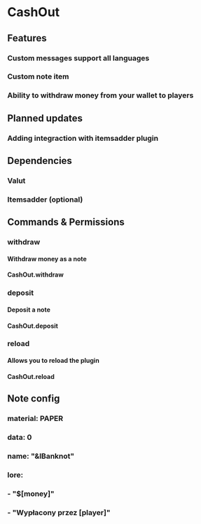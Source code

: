 # CashOut
## Features
### Custom messages support all languages
### Custom note item
### Ability to withdraw money from your wallet to players
## Planned updates
### Adding integraction with itemsadder plugin
## Dependencies
### Valut
### Itemsadder (optional)
## Commands & Permissions
### withdraw
#### Withdraw money as a note
#### CashOut.withdraw
### deposit
#### Deposit a note
#### CashOut.deposit
### reload
#### Allows you to reload the plugin
#### CashOut.reload

## Note config
### material: PAPER
### data: 0
### name: "&lBanknot"
### lore:
### - "$[money]"
### - "Wypłacony przez [player]"
